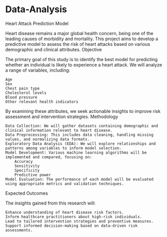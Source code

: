 # Data-Analysis
Heart Attack Prediction Model

Heart disease remains a major global health concern, being one of the leading causes of morbidity and mortality. This project aims to develop a predictive model to assess the risk of heart attacks based on various demographic and clinical attributes.
Objective

The primary goal of this study is to identify the best model for predicting whether an individual is likely to experience a heart attack. We will analyze a range of variables, including:

    Age
    Sex
    Chest pain type
    Cholesterol levels
    Blood pressure
    Other relevant health indicators

By examining these attributes, we seek actionable insights to improve risk assessment and intervention strategies.
Methodology

    Data Collection: We will gather datasets containing demographic and clinical information relevant to heart disease.
    Data Preprocessing: This includes data cleaning, handling missing values, and normalizing data formats.
    Exploratory Data Analysis (EDA): We will explore relationships and patterns among variables to inform model selection.
    Model Development: Various machine learning algorithms will be implemented and compared, focusing on:
        Accuracy
        Sensitivity
        Specificity
        Predictive power
    Model Evaluation: The performance of each model will be evaluated using appropriate metrics and validation techniques.

Expected Outcomes

The insights gained from this research will:

    Enhance understanding of heart disease risk factors.
    Inform healthcare practitioners about high-risk individuals.
    Lead to tailored intervention strategies and preventive measures.
    Support informed decision-making based on data-driven risk assessments.
